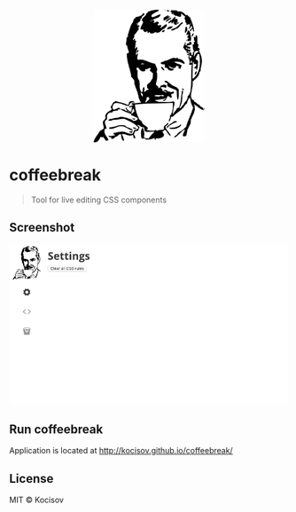 <p align="center">
  <img src="https://raw.githubusercontent.com/Kocisov/coffeebreak/master/static/coffeebreak.png" alt="" width="200">
</p>

# coffeebreak
> Tool for live editing CSS components

## Screenshot
<img src="https://raw.githubusercontent.com/Kocisov/coffeebreak/master/static/coffeebreak.gif" alt="">

## Run coffeebreak
Application is located at http://kocisov.github.io/coffeebreak/

## License
MIT &copy; Kocisov
